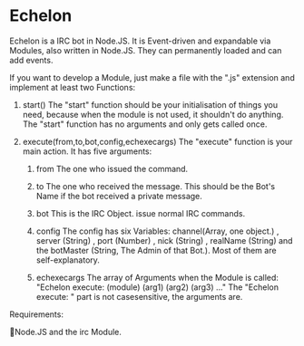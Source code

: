 Echelon
=======

Echelon is a IRC bot in Node.JS. It is Event-driven and expandable via Modules, also written in Node.JS.
They can permanently loaded and can add events.

If you want to develop a Module, just make a file with the ".js" extension and implement at least two Functions:

1. start()
  The "start" function should be your initialisation of things you need, because when the module is not used, it shouldn't
  do anything. The "start" function has no arguments and only gets called once.
  
2. execute(from,to,bot,config,echexecargs)
  The "execute" function is your main action. It has five arguments:
    1. from
      The one who issued the command.
      
    2. to
      The one who received the message. This should be the Bot's Name if the bot received a private message.
    3. bot
      This is the IRC Object. issue normal IRC commands.
    4. config
      The config has six Variables: channel(Array, one object.) , server (String) , port (Number) , nick (String) , 
      realName (String) and the botMaster (String, The Admin of that Bot.). Most of them are self-explanatory.
    5. echexecargs
      The array of Arguments when the Module is called: "Echelon execute: (module) (arg1) (arg2) (arg3) ..."
      The "Echelon execute: " part is not casesensitive, the arguments are.

Requirements:

Node.JS and the irc Module.

